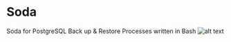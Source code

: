 # Soda
Soda for PostgreSQL Back up & Restore Processes written in Bash
![alt text](https://www.diyetkolik.com/site_media/media/nutrition_images/soda.jpg)
